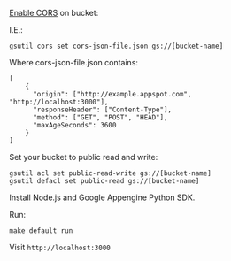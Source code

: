 
[Enable CORS](https://cloud.google.com/storage/docs/cross-origin#Configuring-CORS-on-a-Bucket) on bucket:

I.E.:

```
gsutil cors set cors-json-file.json gs://[bucket-name]
```

Where cors-json-file.json contains:

```
[
    {
      "origin": ["http://example.appspot.com", "http://localhost:3000"],
      "responseHeader": ["Content-Type"],
      "method": ["GET", "POST", "HEAD"],
      "maxAgeSeconds": 3600
    }
]
```

Set your bucket to public read and write:

```
gsutil acl set public-read-write gs://[bucket-name]
gsutil defacl set public-read gs://[bucket-name]
```

Install Node.js and Google Appengine Python SDK.

Run:

```
make default run
```

Visit `http://localhost:3000`